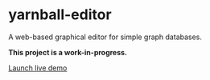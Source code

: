 # yarnball-editor

A web-based graphical editor for simple graph databases.

**This project is a work-in-progress.**

[Launch live demo](http://joshua-shone.com/yarnball-editor/)
